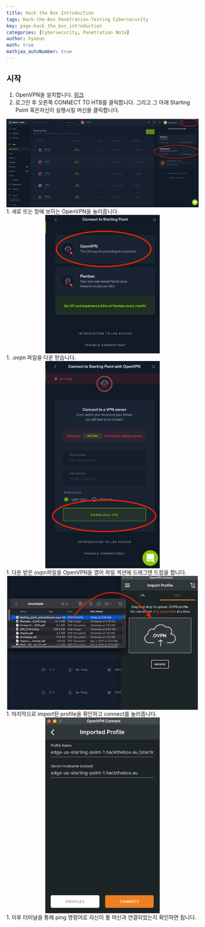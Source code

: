 ```yaml
---
title: Hack the Box Introduction
tags: Hack-the-Box Penetration-Testing Cybersecurity
key: page-hack_the_box_introduction
categories: [Cybersecurity, Penetration Note]
author: hyoeun
math: true
mathjax_autoNumber: true
---
```


## 시작
1. OpenVPN을 설치합니다. [링크](https://openvpn.net/download-open-vpn/)
1. 로그인 후 오른쪽 CONNECT TO HTB를 클릭합니다. 그리고 그 아래 Starting Point 혹은자신이 실행시킬 머신을 클릭합니다.
<img alt=" " src="/assets/images/htb_start_1.png" width="600px" style="display: block;margin-left: auto;margin-right: auto;">
1. 새로 뜨는 창에 보이는 OpenVPN을 눌러줍니다.
<img alt=" " src="/assets/images/htb_start_2.png" width="300px" style="display: block;margin-left: auto;margin-right: auto;">
1. .ovpn 파일을 다운 받습니다.
<img alt=" " src="/assets/images/htb_start_3.png" width="300px" style="display: block;margin-left: auto;margin-right: auto;">
1. 다운 받은 ovpn파일을 OpenVPN을 열어 파일 섹션에 드래그앤 드랍을 합니다.
<img alt=" " src="/assets/images/htb_start_4.png" width="500px" style="display: block;margin-left: auto;margin-right: auto;">
1. 마지막으로 import된 profile을 확인하고 connect를 눌러줍니다.
<img alt=" " src="/assets/images/htb_start_5.png" width="300px" style="display: block;margin-left: auto;margin-right: auto;">
1. 이후 터미널을 통해 ping 명령어로 자신이 풀 머신과 연결되었는지 확인하면 됩니다.